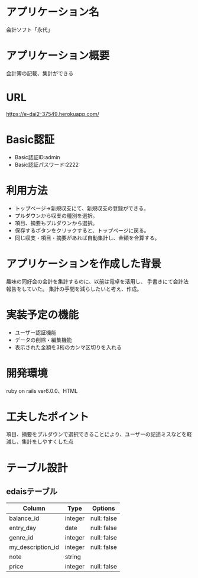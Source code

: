 
# アプリケーション名
会計ソフト「永代」

# アプリケーション概要
会計簿の記載、集計ができる

# URL
https://e-dai2-37549.herokuapp.com/

# Basic認証
- Basic認証ID:admin
- Basic認証パスワード:2222

# 利用方法
- トップページ→新規収支にて、新規収支の登録ができる。
- プルダウンから収支の種別を選択。
- 項目、摘要もプルダウンから選択。
- 保存するボタンをクリックすると、トップページに戻る。
- 同じ収支・項目・摘要があれば自動集計し、金額を合算する。

# アプリケーションを作成した背景
趣味の同好会の会計を集計するのに、以前は電卓を活用し、
手書きにて会計法報告をしていた。
集計の手間を減らしたいと考え、作成。

# 実装予定の機能
- ユーザー認証機能
- データの削除・編集機能
- 表示された金額を3桁のカンマ区切りを入れる

# 開発環境
ruby on rails ver6.0.0、HTML

# 工夫したポイント
項目、摘要をプルダウンで選択できることにより、ユーザーの記述ミスなどを軽減し、集計をしやすくした点


# テーブル設計
## edaisテーブル
| Column           | Type    | Options    |
| ---------------- | ------- | ---------- |
| balance_id       | integer | null: false|
| entry_day        | date    | null: false|
| genre_id         | integer | null: false|
| my_description_id| integer | null: false|
| note             | string  |            |
| price            | integer | null: false|